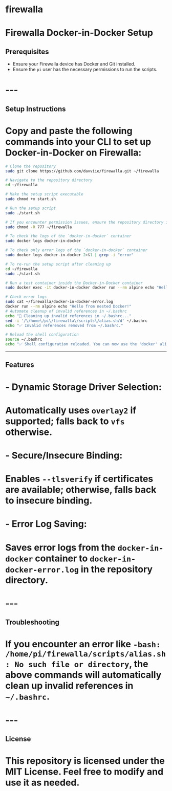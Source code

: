 # firewalla

# Firewalla Docker-in-Docker Setup

## Prerequisites
- Ensure your Firewalla device has Docker and Git installed.
- Ensure the `pi` user has the necessary permissions to run the scripts.

# ---

## Setup Instructions
# Copy and paste the following commands into your CLI to set up Docker-in-Docker on Firewalla:

```bash
# Clone the repository
sudo git clone https://github.com/davviie/firewalla.git ~/firewalla

# Navigate to the repository directory
cd ~/firewalla

# Make the setup script executable
sudo chmod +x start.sh

# Run the setup script
sudo ./start.sh

# If you encounter permission issues, ensure the repository directory is writable
sudo chmod -R 777 ~/firewalla

# To check the logs of the `docker-in-docker` container
sudo docker logs docker-in-docker

# To check only error logs of the `docker-in-docker` container
sudo docker logs docker-in-docker 2>&1 | grep -i "error"

# To re-run the setup script after cleaning up
cd ~/firewalla
sudo ./start.sh

# Run a test container inside the Docker-in-Docker container
sudo docker exec -it docker-in-docker docker run --rm alpine echo "Hello from nested Docker!"

# Check error logs
sudo cat ~/firewalla/docker-in-docker-error.log
docker run --rm alpine echo "Hello from nested Docker!"
# Automate cleanup of invalid references in ~/.bashrc
echo "🔧 Cleaning up invalid references in ~/.bashrc..."
sed -i '/\/home\/pi\/firewalla\/scripts\/alias.sh/d' ~/.bashrc
echo "✅ Invalid references removed from ~/.bashrc."

# Reload the shell configuration
source ~/.bashrc
echo "✅ Shell configuration reloaded. You can now use the 'docker' alias for nested Docker."
```

---

## Features
# - **Dynamic Storage Driver Selection**:
#   Automatically uses `overlay2` if supported; falls back to `vfs` otherwise.
# - **Secure/Insecure Binding**:
#   Enables `--tlsverify` if certificates are available; otherwise, falls back to insecure binding.
# - **Error Log Saving**:
#   Saves error logs from the `docker-in-docker` container to `docker-in-docker-error.log` in the repository directory.

# ---

## Troubleshooting
# If you encounter an error like `-bash: /home/pi/firewalla/scripts/alias.sh: No such file or directory`, the above commands will automatically clean up invalid references in `~/.bashrc`.

# ---

## License
# This repository is licensed under the MIT License. Feel free to modify and use it as needed.